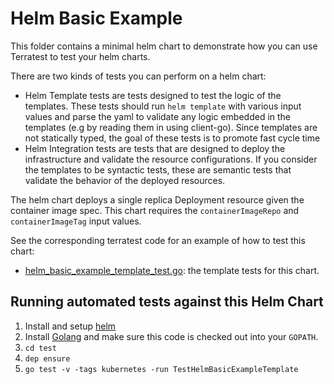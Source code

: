 # Helm Basic Example

This folder contains a minimal helm chart to demonstrate how you can use Terratest to test your helm charts.

There are two kinds of tests you can perform on a helm chart:

- Helm Template tests are tests designed to test the logic of the templates. These tests should run `helm template` with
  various input values and parse the yaml to validate any logic embedded in the templates (e.g by reading them in using
  client-go). Since templates are not statically typed, the goal of these tests is to promote fast cycle time
- Helm Integration tests are tests that are designed to deploy the infrastructure and validate the resource
  configurations. If you consider the templates to be syntactic tests, these are semantic tests that validate the
  behavior of the deployed resources.

The helm chart deploys a single replica Deployment resource given the container image spec. This chart requires the
`containerImageRepo` and `containerImageTag` input values.

See the corresponding terratest code for an example of how to test this chart:

- [helm_basic_example_template_test.go](/test/helm_basic_example_template_test.go): the template tests for this chart.
<!-- TODO: Append the example with integration tests and deployment instructions once terratest has deploy test functions -->

## Running automated tests against this Helm Chart

1. Install and setup [helm](https://docs.helm.sh/using_helm/#installing-helm)
1. Install [Golang](https://golang.org/) and make sure this code is checked out into your `GOPATH`.
1. `cd test`
1. `dep ensure`
1. `go test -v -tags kubernetes -run TestHelmBasicExampleTemplate`
